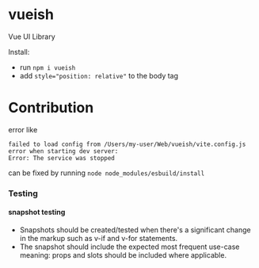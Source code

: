 # vueish
Vue UI Library

Install:
 - run `npm i vueish`
 - add `style="position: relative"` to the body tag

# Contribution

error like
```text
failed to load config from /Users/my-user/Web/vueish/vite.config.js
error when starting dev server:
Error: The service was stopped
```

can be fixed by running `node node_modules/esbuild/install`

### Testing

#### snapshot testing

 - Snapshots should be created/tested when there's a significant change in the markup such as v-if and v-for statements.
 - The snapshot should include the expected most frequent use-case meaning: props and slots should be included where applicable.
